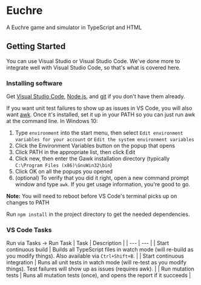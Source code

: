 # Euchre

A Euchre game and simulator in TypeScript and HTML

## Getting Started

You can use Visual Studio or Visual Studio Code. We've done more to integrate well with Visual Studio Code, so that's what is covered here.

### Installing software
Get [Visual Studio Code](https://code.visualstudio.com/),  [Node.js](https://nodejs.org/en/download/package-manager/), and [git](https://git-scm.com/downloads) if you don't have them already.

If you want unit test failures to show up as issues in VS Code, you will also want [awk](http://gnuwin32.sourceforge.net/packages/gawk.htm). Once it's installed, set it up in your PATH so you can just run awk at the command line. In Windows 10:
1. Type `environment` into the start menu, then select `Edit environment variables for your account` or `Edit the system environment variables`
2. Click the Environment Variables button on the popup that opens
3. Click PATH in the appropriate list, then click Edit
4. Click new, then enter the Gawk installation directory (typically `C:\Program Files (x86)\GnuWin32\bin`)
5. Click OK on all the popups you opened
6. (optional) To verify that you did it right, open a new command prompt window and type `awk`. If you get usage information, you're good to go.

**Note:** You will need to reboot before VS Code's terminal picks up on changes to PATH

Run `npm install` in the project directory to get the needed dependencies.

### VS Code Tasks
Run via Tasks -> Run Task
| Task                         | Description |
| ---                          | --- |
| Start continuous build       | Builds all TypeScript files in watch mode (will re-build as you modify things). Also available via `Ctrl+Shift+B`. |
| Start continuous integration | Runs all unit tests in watch mode (will re-test as you modify things). Test failures will show up as issues (requires awk). |
| Run mutation tests           | Runs all mutation tests (once), and opens the report if it succeeds |
